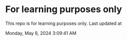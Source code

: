 # For learning purposes only
This repo is for learning purposes only.
Last updated at

Monday, May 6, 2024 3:09:41 AM


